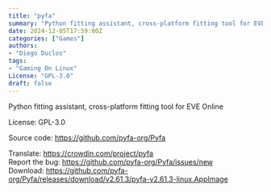 ```yaml
---
title: "pyfa"
summary: "Python fitting assistant, cross-platform fitting tool for EVE Online"
date: 2024-12-05T17:59:00Z
categories: ["Games"]
authors:
- "Diego Duclos"
tags:
- "Gaming On Linux"
License: "GPL-3.0"
draft: false
---
```


Python fitting assistant, cross-platform fitting tool for EVE Online

License: GPL-3.0

Source code: <https://github.com/pyfa-org/Pyfa>

Translate: <https://crowdin.com/project/pyfa>  
Report the bug: <https://github.com/pyfa-org/Pyfa/issues/new>  
Download: <https://github.com/pyfa-org/Pyfa/releases/download/v2.61.3/pyfa-v2.61.3-linux.AppImage>
